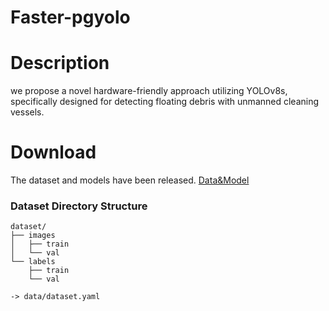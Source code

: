 # Faster-pgyolo
# Description
we propose a novel hardware-friendly approach utilizing YOLOv8s, specifically designed for detecting floating debris with unmanned cleaning vessels.
# Download
The dataset and models have been released.
[Data&Model]( https://pan.baidu.com/s/1qhYJRb5mjvoP3HmhhTjw9w?pwd=vs12 )
### Dataset Directory Structure
~~~
dataset/
├── images
│   ├── train
│   └── val
└── labels
    ├── train
    └── val

-> data/dataset.yaml
~~~
